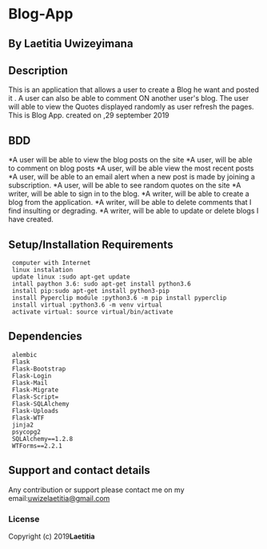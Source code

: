 
# Blog-App
## By Laetitia  Uwizeyimana
## Description
This is an application that allows a user to create a Blog he want  and posted it . A user can also be able to comment  ON another user's blog. The user will able to view the Quotes displayed randomly as user refresh the pages.
This is Blog App.   created on ,29 september 2019

## BDD

*A user will be able  to view the blog posts on the site
*A user, will be able  to comment on blog posts
*A user,  will be able view the most recent posts
*A user, will be able  to an email alert when a new post is made by joining a subscription.
*A user, will be able to see random quotes on the site
*A  writer,  will be able to sign in to the blog.
*A  writer,  will be able to create a blog from the application.
*A  writer, will be able  to delete comments that I find insulting or degrading.
*A  writer, will be able  to update or delete blogs I have created.
## Setup/Installation Requirements
     computer with Internet
     linux instalation 
     update linux :sudo apt-get update
     intall paython 3.6: sudo apt-get install python3.6
     install pip:sudo apt-get install python3-pip 
     install Pyperclip module :python3.6 -m pip install pyperclip
     install virtual :python3.6 -m venv virtual
     activate virtual: source virtual/bin/activate

## Dependencies
     alembic
     Flask
     Flask-Bootstrap
     Flask-Login
     Flask-Mail
     Flask-Migrate
     Flask-Script=
     Flask-SQLAlchemy
     Flask-Uploads
     Flask-WTF
     jinja2
     psycopg2
     SQLAlchemy==1.2.8
     WTForms==2.2.1

## Support and contact details
Any contribution or support please contact me on my email:uwizelaetitia@gmail.com
### License

Copyright (c) 2019**Laetitia**
